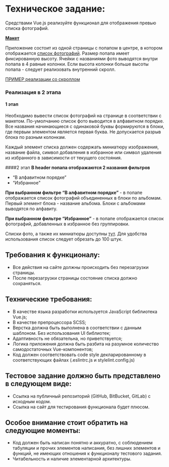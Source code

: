# Техническое задание:

Средствами Vue.js реализуйте функционал для отображения превью списка фотографий.

**[Макет](https://www.figma.com/file/RRmuLYCS4pBbi7GCNivt5V/photobank-filter?node-id=3%3A0)**

Приложение состоит из одной страницы с попапом в центре, в котором отображается [список фотографий](http://jsonplaceholder.typicode.com/photos). Размер попапа имеет фиксированную высоту.
Ячейки с названиями фото выводятся внутри попапа в 4 равные колонки. Если высота колонки больше высоты попапа - следует реализовать внутренний скролл.

[ПРИМЕР реализации со скроллом](https://www.figma.com/proto/RRmuLYCS4pBbi7GCNivt5V/photobank-filter?node-id=3%3A0&viewport=2116%2C1124%2C0.5&scaling=min-zoom)

### Реализация в 2 этапа

#### 1 этап
Необходимо вывести список фотографий на странице в соответствии с макетом.
По-умолчанию список фото выводится в алфавитном порядке.
Все названия начинающиеся с одинаковой буквы формируются в блоки, где первым элементом является первая буква.
Не допускается разрыв блока по разным колонкам.

Каждый элемент списка должен содержать миниатюру изображения, название файла, символ добавления в избранное или символ удаления из избранного в зависимости от текущего состояния.

####2 этап
**В header попапа отображаются 2 названия фильтров**

- “В алфавитном порядке”
- “Избранное"

**При выбранном фильтре “В алфавитном порядке”** - в попапе отображается список фотографий объединенных в блоки по альбомам. Первый элемент блока - название альбома. Блоки с альбомами выводятся по алфавиту.

**При выбранном фильтре “Избранное”** - в попапе отображается список фотографий, добавленных в избранное без группировки.

Списки фото, а также их миниатюры доступны [тут](http://jsonplaceholder.typicode.com/photos). Для удобства использования список следует обрезать до 100 штук.

## Требования к функционалу:

- Все действия на сайте должны происходить без перезагрузки страницы.
- После перезагрузки страницы состояние списка должно сохраняться.

## Технические требования:

- В качестве языка разработки используется JavaScript библиотека Vue.js;
- В качестве препроцессора SCSS;
- Верстка должна быть выполнена в соответствии с данным шаблоном. Без использования UI библиотек;
- Адаптивность не обязательна, но приветствуется;
- Логика приложения должна быть разбита на разумное количество самодостаточных Vue-компонентов;
- Код должен соответствовать code style декларированному в соответствующих файлах (.eslintrc.js и stylelint.config.js)

## Тестовое задание должно быть представлено в следующем виде:

- Ссылка на публичный репозиторий (GitHub, BitBucket, GitLab) с исходным кодом.
- Ссылка на сайт для тестирования функционала будет плюсом.

## Особое внимание стоит обратить на следующие моменты:

- Код должен быть написан понятно и аккуратно, с соблюдением табуляции и прочих элементов написания, без лишних элементов и функций, не имеющих отношения к функционалу тестового задания.
- Читабельность и наличие элементарной архитектуры.
